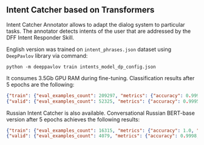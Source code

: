 ## Intent Catcher based on Transformers

Intent Catcher Annotator allows to adapt the dialog system to particular tasks. 
The annotator detects intents of the user that are addressed by the DFF Intent Responder Skill.

English version was trained on `intent_phrases.json` dataset using `DeepPavlov` library via command:
```
python -m deeppavlov train intents_model_dp_config.json
```

It consumes 3.5Gb GPU RAM during fine-tuning. Classification results after 5 epochs are the following:
```json
{"train": {"eval_examples_count": 209297, "metrics": {"accuracy": 0.9997, "f1_weighted": 1.0, "f1_macro": 0.9999, "roc_auc": 1.0}, "time_spent": "0:03:46"}}
{"valid": {"eval_examples_count": 52325, "metrics": {"accuracy": 0.9995, "f1_weighted": 0.9999, "f1_macro": 0.9999, "roc_auc": 1.0}, "time_spent": "0:00:57"}}
```

Russian Intent Catcher is also available. Conversational Russian BERT-base version after 5 epochs achieves the following results:
```json
{"train": {"eval_examples_count": 16315, "metrics": {"accuracy": 1.0, "f1_weighted": 1.0, "f1_macro": 1.0, "roc_auc": 1.0}, "time_spent": "0:00:30"}}
{"valid": {"eval_examples_count": 4079, "metrics": {"accuracy": 0.9998, "f1_weighted": 0.9998, "f1_macro": 0.989, "roc_auc": 1.0}, "time_spent": "0:00:08"}}
```